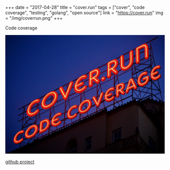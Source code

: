 +++
date = "2017-04-28"
title = "cover.run"
tags = ["cover", "code coverage", "testing", "golang", "open source"]
link = "https://cover.run"
img = "/img/coverrun.png"
+++

Code coverage

<!-- more -->

![cover.run](/img/coverrun.png)

[github project](https://github.com/avelino/cover.run)
